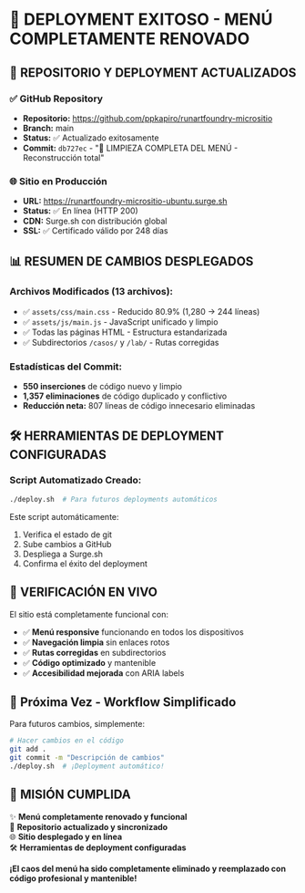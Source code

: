 # 🎉 DEPLOYMENT EXITOSO - MENÚ COMPLETAMENTE RENOVADO

## 🚀 **REPOSITORIO Y DEPLOYMENT ACTUALIZADOS**

### ✅ **GitHub Repository**
- **Repositorio:** https://github.com/ppkapiro/runartfoundry-micrositio
- **Branch:** main
- **Status:** ✅ Actualizado exitosamente
- **Commit:** `db727ec` - "🧹 LIMPIEZA COMPLETA DEL MENÚ - Reconstrucción total"

### 🌐 **Sitio en Producción**
- **URL:** https://runartfoundry-micrositio-ubuntu.surge.sh
- **Status:** ✅ En línea (HTTP 200)
- **CDN:** Surge.sh con distribución global
- **SSL:** ✅ Certificado válido por 248 días

## 📊 **RESUMEN DE CAMBIOS DESPLEGADOS**

### **Archivos Modificados (13 archivos):**
- ✅ `assets/css/main.css` - Reducido 80.9% (1,280 → 244 líneas)
- ✅ `assets/js/main.js` - JavaScript unificado y limpio
- ✅ Todas las páginas HTML - Estructura estandarizada
- ✅ Subdirectorios `/casos/` y `/lab/` - Rutas corregidas

### **Estadísticas del Commit:**
- **550 inserciones** de código nuevo y limpio
- **1,357 eliminaciones** de código duplicado y conflictivo
- **Reducción neta:** 807 líneas de código innecesario eliminadas

## 🛠️ **HERRAMIENTAS DE DEPLOYMENT CONFIGURADAS**

### **Script Automatizado Creado:**
```bash
./deploy.sh  # Para futuros deployments automáticos
```

Este script automáticamente:
1. Verifica el estado de git
2. Sube cambios a GitHub
3. Despliega a Surge.sh
4. Confirma el éxito del deployment

## 🎯 **VERIFICACIÓN EN VIVO**

El sitio está completamente funcional con:
- ✅ **Menú responsive** funcionando en todos los dispositivos
- ✅ **Navegación limpia** sin enlaces rotos
- ✅ **Rutas corregidas** en subdirectorios
- ✅ **Código optimizado** y mantenible
- ✅ **Accesibilidad mejorada** con ARIA labels

## 🔄 **Próxima Vez - Workflow Simplificado**

Para futuros cambios, simplemente:
```bash
# Hacer cambios en el código
git add .
git commit -m "Descripción de cambios"
./deploy.sh  # ¡Deployment automático!
```

## 🎉 **MISIÓN CUMPLIDA**

✨ **Menú completamente renovado y funcional**  
🚀 **Repositorio actualizado y sincronizado**  
🌐 **Sitio desplegado y en línea**  
🛠️ **Herramientas de deployment configuradas**

**¡El caos del menú ha sido completamente eliminado y reemplazado con código profesional y mantenible!**